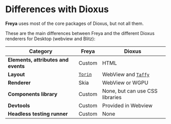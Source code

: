 # Differences with Dioxus

**Freya** uses most of the core packages of Dioxus, but not all them.

These are the main differences between Freya and the different Dioxus renderers for Desktop (webview and Blitz):

| Category                             | Freya            | Dioxus                          |
|--------------------------------------|------------------|---------------------------------|
| **Elements, attributes and events**  | Custom           | HTML                            |
| **Layout** | [`Torin`](https://github.com/marc2332/freya/tree/main/crates/torin) | WebView and [`Taffy`](https://github.com/DioxusLabs/taffy) |
| **Renderer**                         | Skia             | WebView or WGPU                 |
| **Components library**               | Custom           | None, but can use CSS libraries |
| **Devtools**                         | Custom           | Provided in Webview             |
| **Headless testing runner**          | Custom           | None                            |
